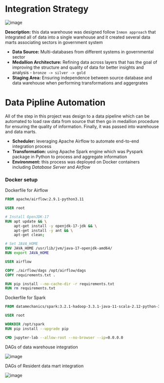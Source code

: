 # Integration Strategy

![image](https://github.com/user-attachments/assets/5fa92044-9d5a-4d62-b1f8-c0b9bab200ae)

**Description:** this data warehouse was designed follow `Inmon approach` that integrated all of data into a single warehouse and it created several data marts associating sectors in government system
- **Data Source:** Multi-databases from different systems in governmental sector
- **Medallion Architecture:** Refining data across layers that has the goal of improving the structure and quality of data for better insights and analysis - `bronze -> silver -> gold`
- **Staging Area:** Ensuring independence between source database and data warehouse when performing transformations and aggergrates

# Data Pipline Automation

All of the step in this project was design to a data pipeline which can be automated to load raw data from source that then go in medallion procedure for ensuring the quality of information. Finally, it was passed into warehouse and data marts.
- **Scheduler:** leveraging Apache Airflow to automate end-to-end integration process
- **Transformation:** using Apache Spark engine which was Pyspark package in Python to process and aggregate information
- **Environment:** this process was deployed on Docker containers including *Database Server* and *Airflow*


### Docker setup

Dockerfile for Airflow
```dockerfile
FROM apache/airflow:2.9.1-python3.11

USER root

# Install OpenJDK-17
RUN apt update && \
    apt-get install -y openjdk-17-jdk && \
    apt-get install -y ant && \
    apt-get clean;

# Set JAVA_HOME
ENV JAVA_HOME /usr/lib/jvm/java-17-openjdk-amd64/
RUN export JAVA_HOME

USER airflow

COPY ./airflow/dags /opt/airflow/dags
COPY requirements.txt .

RUN pip install --no-cache-dir -r requirements.txt
RUN rm requirements.txt
```

Dockerfile for Spark
```dockerfile
FROM datamechanics/spark:3.2.1-hadoop-3.3.1-java-11-scala-2.12-python-3.8-dm18

USER root

WORKDIR /opt/spark
RUN pip install --upgrade pip

CMD jupyter-lab --allow-root --no-browser --ip=0.0.0.0
```


DAGs of data warehouse integration

![image](https://github.com/user-attachments/assets/91cd725b-35f7-49f8-a173-f086a9024a22)



DAGs of Resident data mart integration

![image](https://github.com/user-attachments/assets/0fbc0c9e-b7b3-4492-bac7-89d4dbd3aa57)


